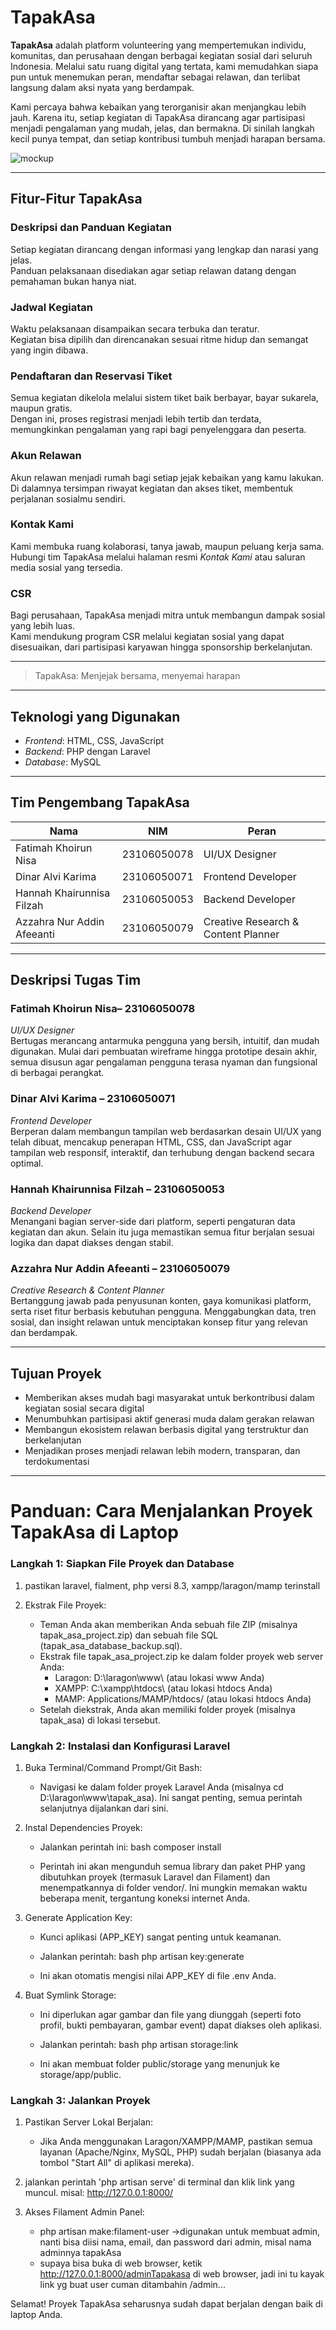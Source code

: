# TapakAsa

**TapakAsa** adalah platform volunteering yang mempertemukan individu, komunitas, dan perusahaan dengan berbagai kegiatan sosial dari seluruh Indonesia. Melalui satu ruang digital yang tertata, kami memudahkan siapa pun untuk menemukan peran, mendaftar sebagai relawan, dan terlibat langsung dalam aksi nyata yang berdampak.

Kami percaya bahwa kebaikan yang terorganisir akan menjangkau lebih jauh. Karena itu, setiap kegiatan di TapakAsa dirancang agar partisipasi menjadi pengalaman yang mudah, jelas, dan bermakna. Di sinilah langkah kecil punya tempat, dan setiap kontribusi tumbuh menjadi harapan bersama.

![mockup](Mockup.jpg)

---

## Fitur-Fitur TapakAsa

### Deskripsi dan Panduan Kegiatan  
Setiap kegiatan dirancang dengan informasi yang lengkap dan narasi yang jelas.  
Panduan pelaksanaan disediakan agar setiap relawan datang dengan pemahaman bukan hanya niat.

### Jadwal Kegiatan  
Waktu pelaksanaan disampaikan secara terbuka dan teratur.  
Kegiatan bisa dipilih dan direncanakan sesuai ritme hidup dan semangat yang ingin dibawa.

### Pendaftaran dan Reservasi Tiket  
Semua kegiatan dikelola melalui sistem tiket baik berbayar, bayar sukarela, maupun gratis.  
Dengan ini, proses registrasi menjadi lebih tertib dan terdata, memungkinkan pengalaman yang rapi bagi penyelenggara dan peserta.

### Akun Relawan  
Akun relawan menjadi rumah bagi setiap jejak kebaikan yang kamu lakukan.  
Di dalamnya tersimpan riwayat kegiatan dan akses tiket, membentuk perjalanan sosialmu sendiri.

### Kontak Kami  
Kami membuka ruang kolaborasi, tanya jawab, maupun peluang kerja sama.  
Hubungi tim TapakAsa melalui halaman resmi *Kontak Kami* atau saluran media sosial yang tersedia.

### CSR  
Bagi perusahaan, TapakAsa menjadi mitra untuk membangun dampak sosial yang lebih luas.  
Kami mendukung program CSR melalui kegiatan sosial yang dapat disesuaikan, dari partisipasi karyawan hingga sponsorship berkelanjutan.

---

> TapakAsa: Menjejak bersama, menyemai harapan 

---

## Teknologi yang Digunakan

- *Frontend*: HTML, CSS, JavaScript  
- *Backend*: PHP dengan Laravel  
- *Database*: MySQL  

---

## Tim Pengembang TapakAsa

| Nama | NIM | Peran |
|------|-----|-------|
| Fatimah Khoirun Nisa | 23106050078 | UI/UX Designer |
| Dinar Alvi Karima | 23106050071 | Frontend Developer |
| Hannah Khairunnisa Filzah | 23106050053 | Backend Developer |
| Azzahra Nur Addin Afeeanti | 23106050079 | Creative Research & Content Planner |

---

## Deskripsi Tugas Tim

### Fatimah Khoirun Nisa– 23106050078  
*UI/UX Designer*  
Bertugas merancang antarmuka pengguna yang bersih, intuitif, dan mudah digunakan. Mulai dari pembuatan wireframe hingga prototipe desain akhir, semua disusun agar pengalaman pengguna terasa nyaman dan fungsional di berbagai perangkat.

### Dinar Alvi Karima – 23106050071  
*Frontend Developer*  
Berperan dalam membangun tampilan web berdasarkan desain UI/UX yang telah dibuat, mencakup penerapan HTML, CSS, dan JavaScript agar tampilan web responsif, interaktif, dan terhubung dengan backend secara optimal.

### Hannah Khairunnisa Filzah – 23106050053  
*Backend Developer*  
Menangani bagian server-side dari platform, seperti pengaturan data kegiatan dan akun. Selain itu juga memastikan semua fitur berjalan sesuai logika dan dapat diakses dengan stabil.

### Azzahra Nur Addin Afeeanti – 23106050079  
*Creative Research & Content Planner*  
Bertanggung jawab pada penyusunan konten, gaya komunikasi platform, serta riset fitur berbasis kebutuhan pengguna. Menggabungkan data, tren sosial, dan insight relawan untuk menciptakan konsep fitur yang relevan dan berdampak.

---

## Tujuan Proyek

- Memberikan akses mudah bagi masyarakat untuk berkontribusi dalam kegiatan sosial secara digital  
- Menumbuhkan partisipasi aktif generasi muda dalam gerakan relawan  
- Membangun ekosistem relawan berbasis digital yang terstruktur dan berkelanjutan  
- Menjadikan proses menjadi relawan lebih modern, transparan, dan terdokumentasi

---

# Panduan: Cara Menjalankan Proyek TapakAsa di Laptop 
### Langkah 1: Siapkan File Proyek dan Database

1. pastikan laravel, fialment, php versi 8.3, xampp/laragon/mamp terinstall

2.  Ekstrak File Proyek:
    * Teman Anda akan memberikan Anda sebuah file ZIP (misalnya tapak_asa_project.zip) dan sebuah file SQL (tapak_asa_database_backup.sql).
    * Ekstrak file tapak_asa_project.zip ke dalam folder proyek web server Anda:
        * Laragon: D:\laragon\www\ (atau lokasi www Anda)
        * XAMPP: C:\xampp\htdocs\ (atau lokasi htdocs Anda)
        * MAMP: Applications/MAMP/htdocs/ (atau lokasi htdocs Anda)
    * Setelah diekstrak, Anda akan memiliki folder proyek (misalnya tapak_asa) di lokasi tersebut.


### Langkah 2: Instalasi dan Konfigurasi Laravel

1.  Buka Terminal/Command Prompt/Git Bash:
    * Navigasi ke dalam folder proyek Laravel Anda (misalnya cd D:\laragon\www\tapak_asa). Ini sangat penting, semua perintah selanjutnya dijalankan dari sini.


2.  Instal Dependencies Proyek:
    * Jalankan perintah ini:
        bash
        composer install
        
    * Perintah ini akan mengunduh semua library dan paket PHP yang dibutuhkan proyek (termasuk Laravel dan Filament) dan menempatkannya di folder vendor/. Ini mungkin memakan waktu beberapa menit, tergantung koneksi internet Anda.


3.  Generate Application Key:
    * Kunci aplikasi (APP_KEY) sangat penting untuk keamanan.
    * Jalankan perintah:
        bash
        php artisan key:generate
        
    * Ini akan otomatis mengisi nilai APP_KEY di file .env Anda.


4.  Buat Symlink Storage:
    * Ini diperlukan agar gambar dan file yang diunggah (seperti foto profil, bukti pembayaran, gambar event) dapat diakses oleh aplikasi.
    * Jalankan perintah:
        bash
        php artisan storage:link
        
    * Ini akan membuat folder public/storage yang menunjuk ke storage/app/public.
      

### Langkah 3: Jalankan Proyek

1.  Pastikan Server Lokal Berjalan:
    * Jika Anda menggunakan Laragon/XAMPP/MAMP, pastikan semua layanan (Apache/Nginx, MySQL, PHP) sudah berjalan (biasanya ada tombol "Start All" di aplikasi mereka).

2. jalankan perintah 'php artisan serve' di terminal dan klik link yang muncul.
   misal: http://127.0.0.1:8000/


3.  Akses Filament Admin Panel:
    - php artisan make:filament-user ->digunakan untuk membuat admin, nanti bisa diisi nama, email, dan password dari admin, misal nama adminnya tapakAsa
    - supaya bisa buka di web browser, ketik http://127.0.0.1:8000/adminTapakasa di web browser, jadi ini tu kayak link yg buat user cuman ditambahin /admin...

Selamat! Proyek TapakAsa seharusnya sudah dapat berjalan dengan baik di laptop Anda.
